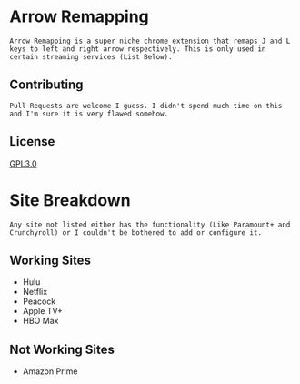 # Arrow Remapping

    Arrow Remapping is a super niche chrome extension that remaps J and L keys to left and right arrow respectively. This is only used in certain streaming services (List Below).

## Contributing
    Pull Requests are welcome I guess. I didn't spend much time on this and I'm sure it is very flawed somehow.

## License

[GPL3.0](https://www.gnu.org/licenses/gpl-3.0.en.html)

# Site Breakdown
    Any site not listed either has the functionality (Like Paramount+ and Crunchyroll) or I couldn't be bothered to add or configure it.
## Working Sites
- Hulu  
- Netflix   
- Peacock   
- Apple TV+     
- HBO Max

## Not Working Sites
  - Amazon Prime